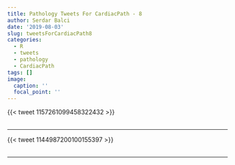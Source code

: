```yaml
---
title: Pathology Tweets For CardiacPath - 8
author: Serdar Balci
date: '2019-08-03'
slug: tweetsForCardiacPath8
categories:
  - R
  - tweets
  - pathology
  - CardiacPath
tags: []
image:
  caption: ''
  focal_point: ''
---
```



{{< tweet 1157261099458322432 >}}
<br>
<br>
<hr>
{{< tweet 1144987200100155397 >}}
<br>
<br>
<hr>

